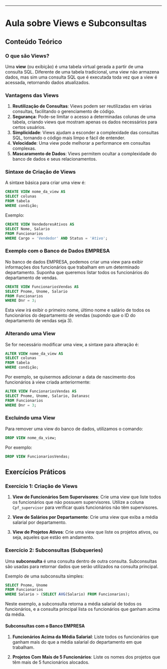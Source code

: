 ---

# Aula sobre Views e Subconsultas

## Conteúdo Teórico

### O que são Views?

Uma **view** (ou exibição) é uma tabela virtual gerada a partir de uma consulta SQL. Diferente de uma tabela tradicional, uma view não armazena dados, mas sim uma consulta SQL que é executada toda vez que a view é acessada, retornando dados atualizados. 

### Vantagens das Views

1. **Reutilização de Consultas**: Views podem ser reutilizadas em várias consultas, facilitando o gerenciamento de código.
2. **Segurança**: Pode-se limitar o acesso a determinadas colunas de uma tabela, criando views que mostram apenas os dados necessários para certos usuários.
3. **Simplicidade**: Views ajudam a esconder a complexidade das consultas SQL, tornando o código mais limpo e fácil de entender.
4. **Velocidade**: Uma view pode melhorar a performance em consultas complexas.
5. **Mascaramento de Dados**: Views permitem ocultar a complexidade do banco de dados e seus relacionamentos.

### Sintaxe de Criação de Views

A sintaxe básica para criar uma view é:

```sql
CREATE VIEW nome_da_view AS
SELECT colunas
FROM tabela
WHERE condição;
```

Exemplo:

```sql
CREATE VIEW VendedoresAtivos AS
SELECT Nome, Salario
FROM Funcionarios
WHERE Cargo = 'Vendedor' AND Status = 'Ativo';
```

### Exemplo com o Banco de Dados EMPRESA

No banco de dados EMPRESA, podemos criar uma view para exibir informações dos funcionários que trabalham em um determinado departamento. Suponha que queremos listar todos os funcionários do departamento de vendas.

```sql
CREATE VIEW FuncionariosVendas AS
SELECT Pnome, Unome, Salario
FROM Funcionarios
WHERE Dnr = 3;
```

Esta view irá exibir o primeiro nome, último nome e salário de todos os funcionários do departamento de vendas (supondo que o ID do departamento de vendas seja 3).

### Alterando uma View

Se for necessário modificar uma view, a sintaxe para alteração é:

```sql
ALTER VIEW nome_da_view AS
SELECT colunas
FROM tabela
WHERE condição;
```

Por exemplo, se quisermos adicionar a data de nascimento dos funcionários à view criada anteriormente:

```sql
ALTER VIEW FuncionariosVendas AS
SELECT Pnome, Unome, Salario, Datanasc
FROM Funcionarios
WHERE Dnr = 3;
```

### Excluindo uma View

Para remover uma view do banco de dados, utilizamos o comando:

```sql
DROP VIEW nome_da_view;
```

Por exemplo:

```sql
DROP VIEW FuncionariosVendas;
```

## Exercícios Práticos

### Exercício 1: Criação de Views

1. **View de Funcionários Sem Supervisores**: Crie uma view que liste todos os funcionários que não possuem supervisores. Utilize a coluna `Cpf_supervisor` para verificar quais funcionários não têm supervisores.

2. **View de Salários por Departamento**: Crie uma view que exiba a média salarial por departamento.

3. **View de Projetos Ativos**: Crie uma view que liste os projetos ativos, ou seja, aqueles que estão em andamento.


### Exercício 2: Subconsultas (Subqueries)

Uma **subconsulta** é uma consulta dentro de outra consulta. Subconsultas são usadas para retornar dados que serão utilizados na consulta principal.

Exemplo de uma subconsulta simples:

```sql
SELECT Pnome, Unome
FROM Funcionarios
WHERE Salario > (SELECT AVG(Salario) FROM Funcionarios);
```

Neste exemplo, a subconsulta retorna a média salarial de todos os funcionários, e a consulta principal lista os funcionários que ganham acima da média.

#### Subconsultas com o Banco EMPRESA

1. **Funcionários Acima da Média Salarial**: Liste todos os funcionários que ganham mais do que a média salarial do departamento em que trabalham.

2. **Projetos Com Mais de 5 Funcionários**: Liste os nomes dos projetos que têm mais de 5 funcionários alocados.

